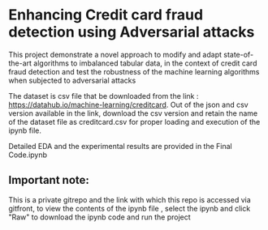 # Enhancing Credit card fraud detection using Adversarial attacks

This project demonstrate a novel approach to modify and adapt state-of-the-art algorithms to imbalanced tabular data, in the context of credit card fraud detection and test the robustness of the machine learning algorithms when subjected to adversarial attacks

The dataset is csv file that be downloaded from the link : https://datahub.io/machine-learning/creditcard.
Out of the json and csv version available in the link, download the csv version and retain the name of the dataset file as creditcard.csv for proper loading and execution of the ipynb file.

Detailed EDA and the experimental results are provided in the Final Code.ipynb

## Important note:
This is a private gitrepo and the link with which this repo is accessed via gitfront, to view the contents of the ipynb file , select the ipynb and click "Raw" to download the ipynb code and run the project

